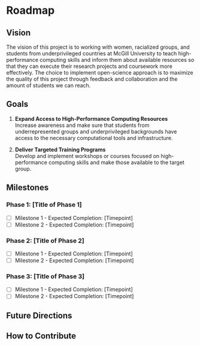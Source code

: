 # Roadmap

## Vision
The vision of this project is to working with women, racialized groups, and students from underprivileged countries at McGill University to teach high-performance computing skills and inform them about available resources so that they can execute their research projects and coursework more effectively. 
The choice to implement open-science approach is to maximize the quality of this project through feedback and collaboration and the amount of students we can reach.

## Goals
1. **Expand Access to High-Performance Computing Resources**  
   Increase awareness and make sure that students from underrepresented groups and underprivileged backgrounds have access to the necessary computational tools and infrastructure.

2. **Deliver Targeted Training Programs**  
   Develop and implement workshops or courses focused on high-performance computing skills and make those available to the target group.

## Milestones

### Phase 1: [Title of Phase 1]
- [ ] Milestone 1 - Expected Completion: [Timepoint]
- [ ] Milestone 2 - Expected Completion: [Timepoint]

### Phase 2: [Title of Phase 2]
- [ ] Milestone 1 - Expected Completion: [Timepoint]
- [ ] Milestone 2 - Expected Completion: [Timepoint]

### Phase 3: [Title of Phase 3]
- [ ] Milestone 1 - Expected Completion: [Timepoint]
- [ ] Milestone 2 - Expected Completion: [Timepoint]

## Future Directions

## How to Contribute
